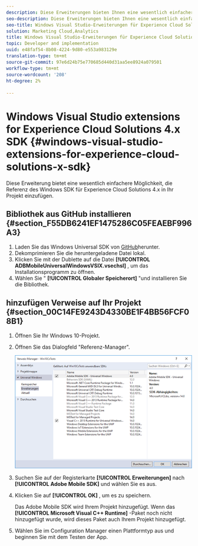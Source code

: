 ```yaml
---
description: Diese Erweiterungen bieten Ihnen eine wesentlich einfachere Möglichkeit, die Referenz des Windows SDK für Experience Cloud Solutions 4.x in Ihr Projekt einzufügen.
seo-description: Diese Erweiterungen bieten Ihnen eine wesentlich einfachere Möglichkeit, die Referenz des Windows SDK für Experience Cloud Solutions 4.x in Ihr Projekt einzufügen.
seo-title: Windows Visual Studio-Erweiterungen für Experience Cloud Solutions 4.x-SDK
solution: Marketing Cloud,Analytics
title: Windows Visual Studio-Erweiterungen für Experience Cloud Solutions 4.x-SDK
topic: Developer and implementation
uuid: e48faf54-8b08-4224-9d80-e553a983129e
translation-type: tm+mt
source-git-commit: 97e6d24b75e770685d440d31aa5ee8924a079501
workflow-type: tm+mt
source-wordcount: '208'
ht-degree: 2%

---
```



# Windows Visual Studio extensions for Experience Cloud Solutions 4.x SDK {#windows-visual-studio-extensions-for-experience-cloud-solutions-x-sdk}

Diese Erweiterung bietet eine wesentlich einfachere Möglichkeit, die Referenz des Windows SDK für Experience Cloud Solutions 4.x in Ihr Projekt einzufügen.

## Bibliothek aus GitHub installieren {#section_F55DB6241EF1475286C05FEAEBF996A3}

1. Laden Sie das Windows Universal SDK von [GitHub](https://github.com/Adobe-Marketing-Cloud/mobile-services/releases)herunter.
1. Dekomprimieren Sie die heruntergeladene Datei lokal.
1. Klicken Sie mit der Dublette auf die Datei **[!UICONTROL ADBMobileUniversalWindowsVSIX.vsechsl]** , um das Installationsprogramm zu öffnen.
1. Wählen Sie &quot; **[!UICONTROL Globaler Speicherort]** &quot;und installieren Sie die Bibliothek.

## hinzufügen Verweise auf Ihr Projekt {#section_00C14FE9243D4330BE1F4BB56FCF08B1}

1. Öffnen Sie Ihr Windows 10-Projekt.
1. Öffnen Sie das Dialogfeld &quot;Referenz-Manager&quot;.

   ![](assets/ref_manager.png)

1. Suchen Sie auf der Registerkarte **[!UICONTROL Erweiterungen]** nach **[!UICONTROL Adobe Mobile SDK]** und wählen Sie es aus.
1. Klicken Sie auf **[!UICONTROL OK]** , um es zu speichern.

   Das Adobe Mobile SDK wird Ihrem Projekt hinzugefügt. Wenn das **[!UICONTROL Microsoft Visual C++ Runtime]** -Paket noch nicht hinzugefügt wurde, wird dieses Paket auch Ihrem Projekt hinzugefügt.

1. Wählen Sie im Configuration Manager einen Plattformtyp aus und beginnen Sie mit dem Testen der App.

